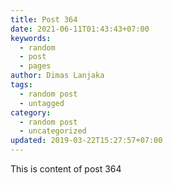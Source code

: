 ```yaml
---
title: Post 364
date: 2021-06-11T01:43:43+07:00
keywords:
  - random
  - post
  - pages
author: Dimas Lanjaka
tags:
  - random post
  - untagged
category:
  - random post
  - uncategorized
updated: 2019-03-22T15:27:57+07:00
---
```

This is content of post 364